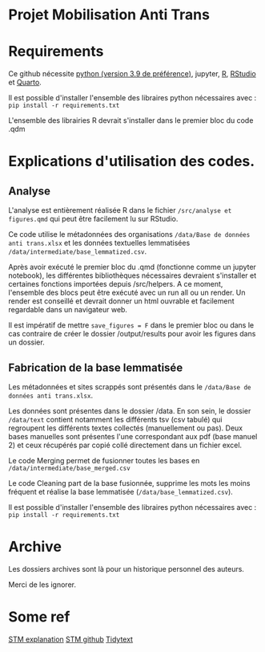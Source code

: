 # Projet Mobilisation Anti Trans

# Requirements
Ce github nécessite [python (version 3.9 de préférence)](https://www.python.org/downloads/release/python-390/), jupyter, [R](https://www.r-project.org/), [RStudio](https://posit.co/products/open-source/rstudio/) et [Quarto](https://quarto.org/).

Il est possible d'installer l'ensemble des libraires python nécessaires avec : 
```pip install -r requirements.txt```

L'ensemble des librairies R devrait s'installer dans le premier bloc du code .qdm

# Explications d'utilisation des codes.

## Analyse

L'analyse est entièrement réalisée R dans le fichier `/src/analyse et figures.qmd` qui peut être facilement lu sur RStudio.

Ce code utilise le métadonnées des organisations `/data/Base de données anti trans.xlsx` et les données textuelles lemmatisées `/data/intermediate/base_lemmatized.csv`.

Après avoir exécuté le premier bloc du .qmd (fonctionne comme un jupyter notebook), les différentes bibliothèques nécessaires devraient s'installer et certaines fonctions importées depuis /src/helpers. A ce moment, l'ensemble des blocs peut être exécuté avec un run all ou un render. Un render est conseillé et devrait donner un html ouvrable et facilement regardable dans un navigateur web.

Il est impératif de mettre `save_figures = F` dans le premier bloc ou dans le cas contraire de créer le dossier /output/results pour avoir les figures dans un dossier.

## Fabrication de la base lemmatisée

Les métadonnées et sites scrappés sont présentés dans le `/data/Base de données anti trans.xlsx`.

Les données sont présentes dans le dossier /data. En son sein, le dossier `/data/text` contient notamment les différents tsv (csv tabulé) qui regroupent les différents textes collectés (manuellement ou pas). Deux bases manuelles sont présentes l'une correspondant aux pdf (base manuel 2) et ceux récupérés par copié collé directement dans un fichier excel.

Le code Merging permet de fusionner toutes les bases en `/data/intermediate/base_merged.csv`

Le code Cleaning part de la base fusionnée, supprime les mots les moins fréquent et réalise la base lemmatisée (`/data/base_lemmatized.csv`).

Il est possible d'installer l'ensemble des libraires python nécessaires avec : 
```pip install -r requirements.txt```

# Archive
Les dossiers archives sont là pour un historique personnel des auteurs.

Merci de les ignorer.

# Some ref

[STM explanation](https://raw.githubusercontent.com/bstewart/stm/master/vignettes/stmVignette.pdf)
[STM github](https://github.com/bstewart/stm?tab=readme-ov-file)
[Tidytext](https://www.tidytextmining.com/tfidf.html?q=bind#the-bind_tf_idf-function)